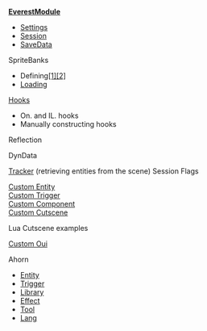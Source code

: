 [**EverestModule**](./ExampleModule.cs)
- [Settings](./ExampleModuleSettings.cs)
- [Session](./ExampleModuleSession.cs)
- [SaveData](./ExampleModuleSaveData.cs)

SpriteBanks
- Defining[[1]](./Graphics/Sprites_Example.xml)[[2]](./Graphics/ExampleMod/ExampleSprites.xml)
- [Loading](./ExampleModule.cs)

[Hooks](./Examples/Hooks.cs)
- On. and IL. hooks
- Manually constructing hooks

Reflection

DynData

[Tracker](./Examples/Tracker.cs) (retrieving entities from the scene)
Session Flags

[Custom Entity](./Examples/Entity.cs)  
[Custom Trigger](./Examples/Trigger.cs)  
[Custom Component](./Examples/Component.cs)  
[Custom Cutscene](./Examples/Cutscene.cs)  

Lua Cutscene examples

[Custom Oui](./Examples/Oui.cs)

Ahorn
- [Entity](./Ahorn/entities/exampleEntity.jl)
- [Trigger](./Ahorn/triggers/exampleTrigger.jl)
- [Library](./Ahorn/libraries/exampleLibrary.jl)
- [Effect](./Ahorn/effects/exampleEffects.jl)
- [Tool](./Ahorn/tools/exampleTool.jl)
- [Lang](./Ahorn/lang/en_gb.lang)

